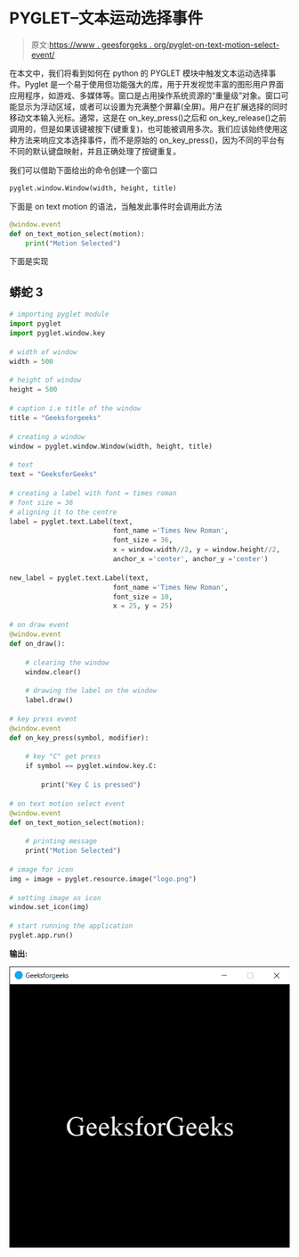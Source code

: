 # PYGLET–文本运动选择事件

> 原文:[https://www . geesforgeks . org/pyglet-on-text-motion-select-event/](https://www.geeksforgeeks.org/pyglet-on-text-motion-select-event/)

在本文中，我们将看到如何在 python 的 PYGLET 模块中触发文本运动选择事件。Pyglet 是一个易于使用但功能强大的库，用于开发视觉丰富的图形用户界面应用程序，如游戏、多媒体等。窗口是占用操作系统资源的“重量级”对象。窗口可能显示为浮动区域，或者可以设置为充满整个屏幕(全屏)。用户在扩展选择的同时移动文本输入光标。通常，这是在 on_key_press()之后和 on_key_release()之前调用的，但是如果该键被按下(键重复)，也可能被调用多次。我们应该始终使用这种方法来响应文本选择事件，而不是原始的 on_key_press()，因为不同的平台有不同的默认键盘映射，并且正确处理了按键重复。

我们可以借助下面给出的命令创建一个窗口

```py
pyglet.window.Window(width, height, title)
```

下面是 on text motion 的语法，当触发此事件时会调用此方法

```py
@window.event       
def on_text_motion_select(motion):
    print("Motion Selected")
```

下面是实现

## 蟒蛇 3

```py
# importing pyglet module
import pyglet
import pyglet.window.key

# width of window
width = 500

# height of window
height = 500

# caption i.e title of the window
title = "Geeksforgeeks"

# creating a window
window = pyglet.window.Window(width, height, title)

# text
text = "GeeksforGeeks"

# creating a label with font = times roman
# font size = 36
# aligning it to the centre
label = pyglet.text.Label(text,
                          font_name ='Times New Roman',
                          font_size = 36,
                          x = window.width//2, y = window.height//2,
                          anchor_x ='center', anchor_y ='center')

new_label = pyglet.text.Label(text,
                          font_name ='Times New Roman',
                          font_size = 10,
                          x = 25, y = 25)

# on draw event
@window.event
def on_draw():   

    # clearing the window
    window.clear()

    # drawing the label on the window
    label.draw()

# key press event   
@window.event
def on_key_press(symbol, modifier):

    # key "C" get press
    if symbol == pyglet.window.key.C:

        print("Key C is pressed")

# on text motion select event
@window.event
def on_text_motion_select(motion):

    # printing message
    print("Motion Selected")

# image for icon
img = image = pyglet.resource.image("logo.png")

# setting image as icon
window.set_icon(img)

# start running the application
pyglet.app.run()
```

**输出:**

![](img/6444fbc14941b3d9a7eeb674a7d057c8.png)